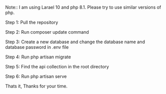 Note:: I am using Larael 10 and php 8.1. Please try to use similar versions of php. 



Step 1: Pull the repository

Step 2: Run composer update command

Step 3: Create a new database and change the database name and database password in .env file

Step 4: Run php artisan migrate

Step 5: Find the api collection in the root directory

Step 6: Run php artisan serve

Thats it, Thanks for your time.